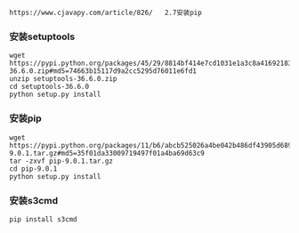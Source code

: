     https://www.cjavapy.com/article/826/   2.7安装pip
    
### 安装setuptools
    wget https://pypi.python.org/packages/45/29/8814bf414e7cd1031e1a3c8a4169218376e284ea2553cc0822a6ea1c2d78/setuptools-36.6.0.zip#md5=74663b15117d9a2cc5295d76011e6fd1
    unzip setuptools-36.6.0.zip
    cd setuptools-36.6.0
    python setup.py install

### 安装pip
    wget https://pypi.python.org/packages/11/b6/abcb525026a4be042b486df43905d6893fb04f05aac21c32c638e939e447/pip-9.0.1.tar.gz#md5=35f01da33009719497f01a4ba69d63c9
    tar -zxvf pip-9.0.1.tar.gz
    cd pip-9.0.1
    python setup.py install

### 安装s3cmd
    pip install s3cmd

    